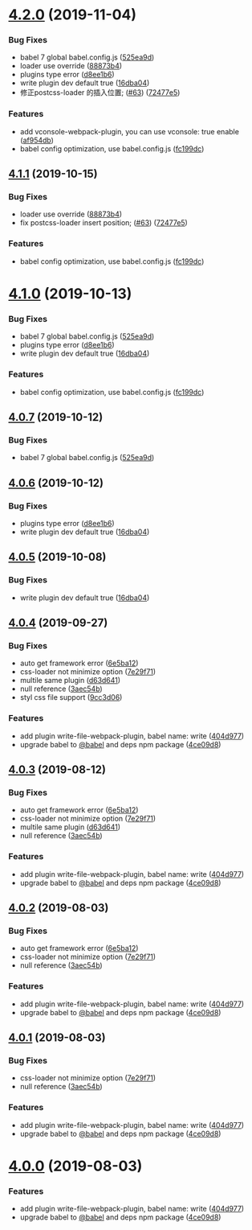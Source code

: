 # [4.2.0](https://github.com/easy-team/easywebpack/compare/4.0.4...4.2.0) (2019-11-04)


### Bug Fixes

* babel 7 global babel.config.js ([525ea9d](https://github.com/easy-team/easywebpack/commit/525ea9d05e2cffc3ffdf9aabb79c679511c62a4b))
* loader use override ([88873b4](https://github.com/easy-team/easywebpack/commit/88873b4e923fecc8eb1a58ec61d8fd8c8c92c46e))
* plugins type error ([d8ee1b6](https://github.com/easy-team/easywebpack/commit/d8ee1b6eab4a5fa68ba71e00dc489f67070b1647))
* write plugin dev default true ([16dba04](https://github.com/easy-team/easywebpack/commit/16dba04ab144ec42d48d4a6a2d43e88dc6f8dd3e))
* 修正postcss-loader 的插入位置; ([#63](https://github.com/easy-team/easywebpack/issues/63)) ([72477e5](https://github.com/easy-team/easywebpack/commit/72477e57d242a61bed2328dce353d99d76333b0d))


### Features

* add vconsole-webpack-plugin, you can use vconsole: true enable ([af954db](https://github.com/easy-team/easywebpack/commit/af954db449b5259656938e142b95ffc3905cc83e))
* babel config optimization, use babel.config.js ([fc199dc](https://github.com/easy-team/easywebpack/commit/fc199dcf4857552795628d9850af6979d56a8ebd))



## [4.1.1](https://github.com/easy-team/easywebpack/compare/4.0.4...4.1.1) (2019-10-15)


### Bug Fixes

* loader use override ([88873b4](https://github.com/easy-team/easywebpack/commit/88873b4e923fecc8eb1a58ec61d8fd8c8c92c46e))
* fix postcss-loader insert position; ([#63](https://github.com/easy-team/easywebpack/issues/63)) ([72477e5](https://github.com/easy-team/easywebpack/commit/72477e57d242a61bed2328dce353d99d76333b0d))


### Features

* babel config optimization, use babel.config.js ([fc199dc](https://github.com/easy-team/easywebpack/commit/fc199dcf4857552795628d9850af6979d56a8ebd))



# [4.1.0](https://github.com/easy-team/easywebpack/compare/4.0.4...4.1.0-beta.1) (2019-10-13)


### Bug Fixes

* babel 7 global babel.config.js ([525ea9d](https://github.com/easy-team/easywebpack/commit/525ea9d))
* plugins type error ([d8ee1b6](https://github.com/easy-team/easywebpack/commit/d8ee1b6))
* write plugin dev default true ([16dba04](https://github.com/easy-team/easywebpack/commit/16dba04))


### Features

* babel config optimization, use babel.config.js ([fc199dc](https://github.com/easy-team/easywebpack/commit/fc199dc))



## [4.0.7](https://github.com/easy-team/easywebpack/compare/4.0.4...4.0.7) (2019-10-12)


### Bug Fixes

* babel 7 global babel.config.js ([525ea9d](https://github.com/easy-team/easywebpack/commit/525ea9d))


## [4.0.6](https://github.com/easy-team/easywebpack/compare/4.0.4...4.0.6) (2019-10-12)


### Bug Fixes

* plugins type error ([d8ee1b6](https://github.com/easy-team/easywebpack/commit/d8ee1b6))
* write plugin dev default true ([16dba04](https://github.com/easy-team/easywebpack/commit/16dba04))



## [4.0.5](https://github.com/easy-team/easywebpack/compare/4.0.4...4.0.5) (2019-10-08)


### Bug Fixes

* write plugin dev default true ([16dba04](https://github.com/easy-team/easywebpack/commit/16dba04))



<a name="4.0.4"></a>
## [4.0.4](https://github.com/easy-team/easywebpack/compare/4.11.7...4.0.4) (2019-09-27)


### Bug Fixes

* auto get framework error ([6e5ba12](https://github.com/easy-team/easywebpack/commit/6e5ba12))
* css-loader not minimize option ([7e29f71](https://github.com/easy-team/easywebpack/commit/7e29f71))
* multile same plugin ([d63d641](https://github.com/easy-team/easywebpack/commit/d63d641))
* null reference ([3aec54b](https://github.com/easy-team/easywebpack/commit/3aec54b))
* styl css file  support ([9cc3d06](https://github.com/easy-team/easywebpack/commit/9cc3d06))


### Features

* add plugin write-file-webpack-plugin, babel name: write ([404d977](https://github.com/easy-team/easywebpack/commit/404d977))
* upgrade babel to [@babel](https://github.com/babel) and deps npm package ([4ce09d8](https://github.com/easy-team/easywebpack/commit/4ce09d8))



## [4.0.3](https://github.com/easy-team/easywebpack/compare/4.11.7...4.0.3) (2019-08-12)


### Bug Fixes

* auto get framework error ([6e5ba12](https://github.com/easy-team/easywebpack/commit/6e5ba12))
* css-loader not minimize option ([7e29f71](https://github.com/easy-team/easywebpack/commit/7e29f71))
* multile same plugin ([d63d641](https://github.com/easy-team/easywebpack/commit/d63d641))
* null reference ([3aec54b](https://github.com/easy-team/easywebpack/commit/3aec54b))


### Features

* add plugin write-file-webpack-plugin, babel name: write ([404d977](https://github.com/easy-team/easywebpack/commit/404d977))
* upgrade babel to [@babel](https://github.com/babel) and deps npm package ([4ce09d8](https://github.com/easy-team/easywebpack/commit/4ce09d8))



## [4.0.2](https://github.com/easy-team/easywebpack/compare/4.11.7...4.0.2) (2019-08-03)


### Bug Fixes

* auto get framework error ([6e5ba12](https://github.com/easy-team/easywebpack/commit/6e5ba12))
* css-loader not minimize option ([7e29f71](https://github.com/easy-team/easywebpack/commit/7e29f71))
* null reference ([3aec54b](https://github.com/easy-team/easywebpack/commit/3aec54b))


### Features

* add plugin write-file-webpack-plugin, babel name: write ([404d977](https://github.com/easy-team/easywebpack/commit/404d977))
* upgrade babel to [@babel](https://github.com/babel) and deps npm package ([4ce09d8](https://github.com/easy-team/easywebpack/commit/4ce09d8))



## [4.0.1](https://github.com/easy-team/easywebpack/compare/4.11.7...4.0.1) (2019-08-03)


### Bug Fixes

* css-loader not minimize option ([7e29f71](https://github.com/easy-team/easywebpack/commit/7e29f71))
* null reference ([3aec54b](https://github.com/easy-team/easywebpack/commit/3aec54b))


### Features

* add plugin write-file-webpack-plugin, babel name: write ([404d977](https://github.com/easy-team/easywebpack/commit/404d977))
* upgrade babel to [@babel](https://github.com/babel) and deps npm package ([4ce09d8](https://github.com/easy-team/easywebpack/commit/4ce09d8))



# [4.0.0](https://github.com/easy-team/easywebpack/compare/4.11.7...4.0.0) (2019-08-03)

### Features

* add plugin write-file-webpack-plugin, babel name: write ([404d977](https://github.com/easy-team/easywebpack/commit/404d977))
* upgrade babel to [@babel](https://github.com/babel) and deps npm package ([4ce09d8](https://github.com/easy-team/easywebpack/commit/4ce09d8))



